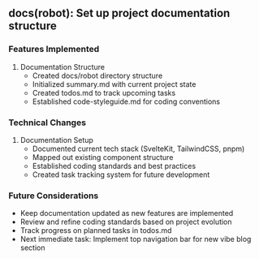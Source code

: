 ## docs(robot): Set up project documentation structure

### Features Implemented
1. Documentation Structure
   - Created docs/robot directory structure
   - Initialized summary.md with current project state
   - Created todos.md to track upcoming tasks
   - Established code-styleguide.md for coding conventions

### Technical Changes
1. Documentation Setup
   - Documented current tech stack (SvelteKit, TailwindCSS, pnpm)
   - Mapped out existing component structure
   - Established coding standards and best practices
   - Created task tracking system for future development

### Future Considerations
- Keep documentation updated as new features are implemented
- Review and refine coding standards based on project evolution
- Track progress on planned tasks in todos.md
- Next immediate task: Implement top navigation bar for new vibe blog section
